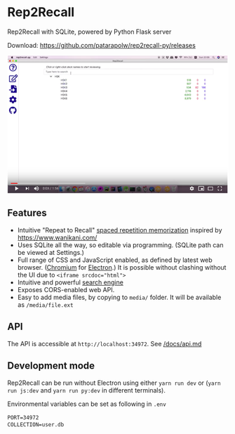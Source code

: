# Rep2Recall

Rep2Recall with SQLite, powered by Python Flask server

Download: <https://github.com/patarapolw/rep2recall-py/releases>

[![](/screenshots/0.png)](https://youtu.be/VDRyn7FUy8k)

## Features

- Intuitive "Repeat to Recall" [spaced repetition memorization](https://en.wikipedia.org/wiki/Spaced_repetition) inspired by <https://www.wanikani.com/>
- Uses SQLite all the way, so editable via programming. (SQLite path can be viewed at Settings.)
- Full range of CSS and JavaScript enabled, as defined by latest web browser. ([Chromium](https://www.chromium.org/Home) for [Electron](https://electronjs.org/docs/tutorial/about).) It is possible without clashing without the UI due to `<iframe srcdoc="html">`
- Intuitive and powerful [search engine](/docs/search.md)
- Exposes CORS-enabled web API.
- Easy to add media files, by copying to `media/` folder. It will be available as `/media/file.ext`

## API

The API is accessible at `http://localhost:34972`. See [/docs/api.md](/docs/api.md)

## Development mode

Rep2Recall can be run without Electron using either `yarn run dev` or (`yarn run js:dev` and `yarn run py:dev` in different terminals).

Environmental variables can be set as following in `.env`

```
PORT=34972
COLLECTION=user.db
```
